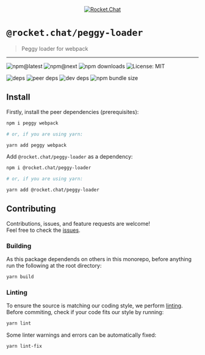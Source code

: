 <!--header-->

<p align="center">
  <a href="https://rocket.chat" title="Rocket.Chat">
    <img src="https://github.com/RocketChat/Rocket.Chat.Artwork/raw/master/Logos/2020/png/logo-horizontal-red.png" alt="Rocket.Chat" />
  </a>
</p>

# `@rocket.chat/peggy-loader`

> Peggy loader for webpack

---

![npm@latest](https://img.shields.io/npm/v/@rocket.chat/peggy-loader/latest?style=flat-square) ![npm@next](https://img.shields.io/npm/v/@rocket.chat/peggy-loader/next?style=flat-square) ![npm downloads](https://img.shields.io/npm/dw/@rocket.chat/peggy-loader?style=flat-square) ![License: MIT](https://img.shields.io/npm/l/@rocket.chat/peggy-loader?style=flat-square)

![deps](https://img.shields.io/david/RocketChat/Rocket.Chat.Fuselage?path=packages%2Fpeggy-loader&style=flat-square) ![peer deps](https://img.shields.io/david/peer/RocketChat/Rocket.Chat.Fuselage?path=packages%2Fpeggy-loader&style=flat-square) ![dev deps](https://img.shields.io/david/dev/RocketChat/Rocket.Chat.Fuselage?path=packages%2Fpeggy-loader&style=flat-square) ![npm bundle size](https://img.shields.io/bundlephobia/min/@rocket.chat/peggy-loader?style=flat-square)

<!--/header-->

## Install

<!--install-->

Firstly, install the peer dependencies (prerequisites):

```sh
npm i peggy webpack

# or, if you are using yarn:

yarn add peggy webpack
```

Add `@rocket.chat/peggy-loader` as a dependency:

```sh
npm i @rocket.chat/peggy-loader

# or, if you are using yarn:

yarn add @rocket.chat/peggy-loader
```

<!--/install-->

## Contributing

<!--contributing(msg)-->

Contributions, issues, and feature requests are welcome!<br />
Feel free to check the [issues](https://github.com/RocketChat/Rocket.Chat.Fuselage/issues).

<!--/contributing(msg)-->

### Building

As this package dependends on others in this monorepo, before anything run the following at the root directory:

<!--yarn(build)-->

```sh
yarn build
```

<!--/yarn(build)-->

### Linting

To ensure the source is matching our coding style, we perform [linting](<https://en.wikipedia.org/wiki/Lint_(software)>).
Before commiting, check if your code fits our style by running:

<!--yarn(lint)-->

```sh
yarn lint
```

<!--/yarn(lint)-->

Some linter warnings and errors can be automatically fixed:

<!--yarn(lint-fix)-->

```sh
yarn lint-fix
```

<!--/yarn(lint-fix)-->
